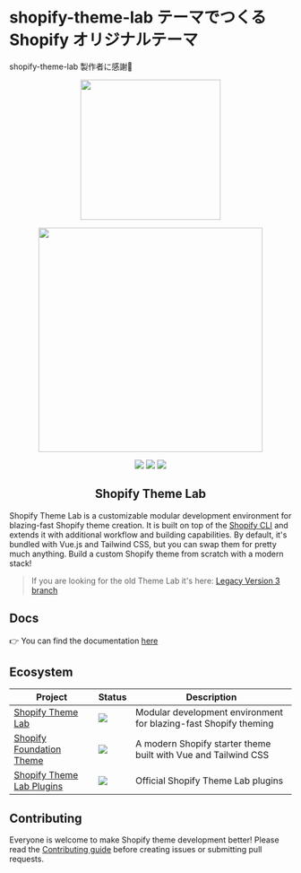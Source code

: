 # shopify-theme-lab テーマでつくる Shopify オリジナルテーマ

shopify-theme-lab 製作者に感謝&#x1f64f;

<!-- logo (start) -->
<p align="center">
  <img src="https://raw.githubusercontent.com/uicrooks/shopify-theme-lab/master/.github/img/logo.svg" width="250px">
</p>

<p align="center">
  <img src="https://raw.githubusercontent.com/uicrooks/shopify-theme-lab/master/.github/img/banner.svg" width="400px">
</p>
<!-- logo (end) -->

<!-- badges (start) -->
<p align="center">
  <img src="https://img.shields.io/github/package-json/v/uicrooks/shopify-theme-lab?color=%236e78ff">
  <img src="https://img.shields.io/github/package-json/dependency-version/uicrooks/shopify-theme-lab/vue?color=%234fc08d">
  <img src="https://img.shields.io/github/package-json/dependency-version/uicrooks/shopify-theme-lab/tailwindcss?color=%2306b6d4">
</p>
<!-- badges (end) -->

<!-- title / description (start) -->
<h2 align="center">Shopify Theme Lab</h2>

Shopify Theme Lab is a customizable modular development environment for blazing-fast Shopify theme creation. It is built on top of the [Shopify CLI](https://shopify.dev/themes/tools/cli) and extends it with additional workflow and building capabilities. By default, it's bundled with Vue.js and Tailwind CSS, but you can swap them for pretty much anything. Build a custom Shopify theme from scratch with a modern stack!

> If you are looking for the old Theme Lab it's here: [Legacy Version 3 branch](https://github.com/uicrooks/shopify-theme-lab/tree/legacy-v3)

<!-- title / description (end) -->

<!-- docs (start) -->

## Docs

👉 You can find the documentation [here](https://uicrooks.github.io/shopify-theme-lab-docs)

<!-- docs (end) -->

<!-- ecosystem (start) -->

## Ecosystem

| Project                                                                            | Status                                                                                                     | Description                                                      |
| ---------------------------------------------------------------------------------- | ---------------------------------------------------------------------------------------------------------- | ---------------------------------------------------------------- |
| [Shopify Theme Lab](https://github.com/uicrooks/shopify-theme-lab)                 | <img src="https://img.shields.io/github/package-json/v/uicrooks/shopify-theme-lab?color=%236e78ff">        | Modular development environment for blazing-fast Shopify theming |
| [Shopify Foundation Theme](https://github.com/uicrooks/shopify-foundation-theme)   | <img src="https://img.shields.io/github/package-json/v/uicrooks/shopify-foundation-theme?color=%236e78ff"> | A modern Shopify starter theme built with Vue and Tailwind CSS   |
| [Shopify Theme Lab Plugins](https://github.com/uicrooks/shopify-theme-lab-plugins) | <img src="https://img.shields.io/static/v1?label=version&message=misc&color=%236e78ff">                    | Official Shopify Theme Lab plugins                               |

<!-- ecosystem (end) -->

<!-- contributing (start) -->

## Contributing

Everyone is welcome to make Shopify theme development better! Please read the [Contributing guide](.github/CONTRIBUTING.md) before creating issues or submitting pull requests.

<!-- contributing (end) -->
